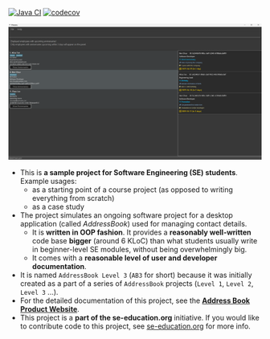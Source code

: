 [![Java CI](https://github.com/AY2425S2-CS2103T-F12-4/tp/actions/workflows/gradle.yml/badge.svg)](https://github.com/AY2425S2-CS2103T-F12-4/tp/actions/workflows/gradle.yml)
[![codecov](https://codecov.io/gh/nus-cs2103-AY2425S2/tp/graph/badge.svg?token=WSB76KOM78)](https://codecov.io/gh/nus-cs2103-AY2425S2/tp)

![Ui](docs/images/Ui.png)

* This is **a sample project for Software Engineering (SE) students**.<br>
  Example usages:
  * as a starting point of a course project (as opposed to writing everything from scratch)
  * as a case study
* The project simulates an ongoing software project for a desktop application (called _AddressBook_) used for managing contact details.
  * It is **written in OOP fashion**. It provides a **reasonably well-written** code base **bigger** (around 6 KLoC) than what students usually write in beginner-level SE modules, without being overwhelmingly big.
  * It comes with a **reasonable level of user and developer documentation**.
* It is named `AddressBook Level 3` (`AB3` for short) because it was initially created as a part of a series of `AddressBook` projects (`Level 1`, `Level 2`, `Level 3` ...).
* For the detailed documentation of this project, see the **[Address Book Product Website](https://se-education.org/addressbook-level3)**.
* This project is a **part of the se-education.org** initiative. If you would like to contribute code to this project, see [se-education.org](https://se-education.org/#contributing-to-se-edu) for more info.
